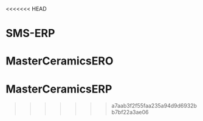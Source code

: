<<<<<<< HEAD
# SMS-ERP
 MasterCeramicsERO
=======
# MasterCeramicsERP
>>>>>>> a7aab3f2f55faa235a94d9d6932bb7bf22a3ae06
